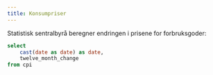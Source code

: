 ```yaml
---
title: Konsumpriser
---
```


Statistisk sentralbyrå beregner endringen i prisene for forbruksgoder:

```sql cpi
select
    cast(date as date) as date,
    twelve_month_change
from cpi
```

<LineChart
    data={cpi}
    title="Konsumprisindeksen, 12-månedersendring"
    subtitle="Kilde: SSBs tabell 03013"
    x=date
    y=twelve_month_change
    chartAreaHeight={500}
/>
